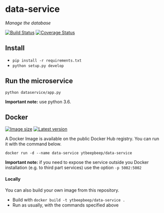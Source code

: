 # data-service
_Manage the database_

[![Build Status](https://travis-ci.org/ytbeepbeep/data-service.svg?branch=master)](https://travis-ci.org/ytbeepbeep/data-service)
[![Coverage Status](https://coveralls.io/repos/github/ytbeepbeep/data-service/badge.svg?branch=master)](https://coveralls.io/github/ytbeepbeep/data-service?branch=master)

## Install
- `pip install -r requirements.txt`
- `python setup.py develop`


## Run the microservice
`python dataservice/app.py`

**Important note:** use python 3.6.


## Docker
[![Image size](https://images.microbadger.com/badges/image/ytbeepbeep/data-service.svg)](https://microbadger.com/images/ytbeepbeep/data-service)
[![Latest version](https://images.microbadger.com/badges/version/ytbeepbeep/data-service.svg)](https://microbadger.com/images/ytbeepbeep/data-service)

A Docker Image is available on the public Docker Hub registry. You can run it with the command below.

`docker run -d --name data-service ytbeepbeep/data-service`

**Important note:** if you need to expose the service outside you Docker installation (e.g. to third part services) use the option `-p 5002:5002`

#### Locally
You can also build your own image from this repository.
- Build with `docker build -t ytbeepbeep/data-service .`
- Run as usually, with the commands specified above
